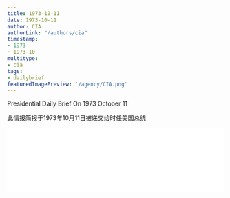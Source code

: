 ```yaml
---
title: 1973-10-11
date: 1973-10-11
author: CIA 
authorLink: "/authors/cia"
timestamp: 
- 1973
- 1973-10
multitype: 
- cia
tags: 
- dailybrief
featuredImagePreview: '/agency/CIA.png'
---
```



Presidential Daily Brief On 1973 October 11

此情报简报于1973年10月11日被递交给时任美国总统

<!--more-->





<div id="over" style="width:100%; overflow:hidden"> <iframe id="sFrame" name="sFrame" frameborder="no" border="0"  allowfullscreen marginwidth="0" scrolling="no" src = " /CIA/1973-10-11.html "  style = " position:absulute; width: 806px; top: 300;" > </iframe> </div>